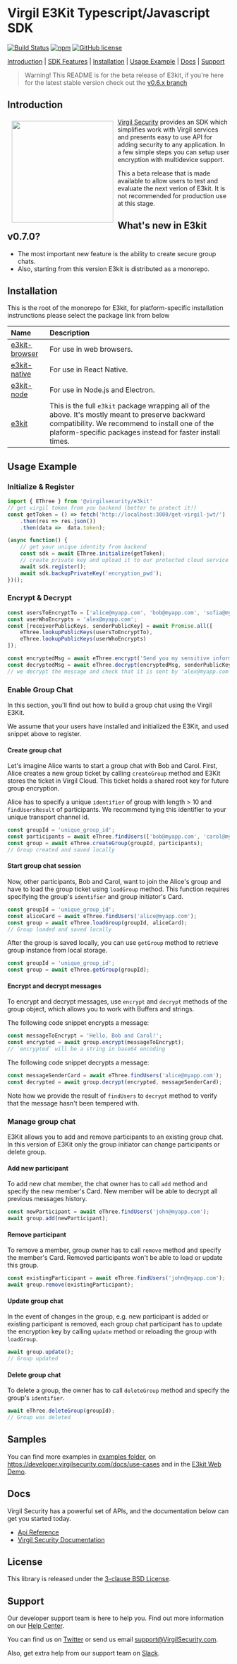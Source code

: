 # Virgil E3Kit Typescript/Javascript SDK

[![Build Status](https://travis-ci.com/VirgilSecurity/e3kit-js.svg?branch=master)](https://travis-ci.com/VirgilSecurity)
[![npm](https://img.shields.io/npm/v/@virgilsecurity/e3kit.svg)](https://www.npmjs.com/package/@virgilsecurity/e3kit)
[![GitHub license](https://img.shields.io/github/license/VirgilSecurity/e3kit-js.svg)](https://github.com/VirgilSecurity/virgil-e3kit-js/blob/master/LICENSE)

[Introduction](#introduction) | [SDK Features](#sdk-features) | [Installation](#installation) | [Usage Example](#usage-example) | [Docs](#docs) | [Support](#support)

> Warning! This README is for the beta release of E3kit, if you're here for the latest stable version check out the [v0.6.x branch](https://github.com/VirgilSecurity/virgil-e3kit-js/tree/v0.6.x)

## Introduction

<a href="https://developer.virgilsecurity.com/docs"><img width="230px" src="https://cdn.virgilsecurity.com/assets/images/github/logos/virgil-logo-red.png" align="left" hspace="10" vspace="6"></a> [Virgil Security](https://virgilsecurity.com) provides an SDK which simplifies work with Virgil services and presents easy to use API for adding security to any application. In a few simple steps you can setup user encryption with multidevice support.

This a beta release that is made available to allow users to test and evaluate the next verion of E3kit. It is not recommended for production use at this stage.

## What's new in E3kit v0.7.0?

* The most important new feature is the ability to create secure group chats.
* Also, starting from this version E3kit is distributed as a monorepo.

## Installation

This is the root of the monorepo for E3kit, for platform-specific installation instrunctions please select the package link from below

| Name | Description |
| :--- | :---------- |
| [e3kit-browser](/packages/e3kit-browser) | For use in web browsers. |
| [e3kit-native](/packages/e3kit-native) | For use in React Native. |
| [e3kit-node](/packages/e3kit-node) | For use in Node.js and Electron. |
| [e3kit](/packages/e3kit) | This is the full `e3kit` package wrapping all of the above. It's mostly meant to preserve backward compatibility. We recommend to install one of the plaform-specific packages instead for faster install times. |

## Usage Example

### Initialize & Register

```javascript
import { EThree } from '@virgilsecurity/e3kit'
// get virgil token from you backend (better to protect it!)
const getToken = () => fetch('http://localhost:3000/get-virgil-jwt/')
    .then(res => res.json())
    .then(data =>  data.token);

(async function() {
    // get your unique identity from backend
    const sdk = await EThree.initialize(getToken);
    // create private key and upload it to our protected cloud service
    await sdk.register();
    await sdk.backupPrivateKey('encryption_pwd');
})();
```

### Encrypt & Decrypt

```javascript
const usersToEncryptTo = ['alice@myapp.com', 'bob@myapp.com', 'sofia@myapp.com'];
const userWhoEncrypts = 'alex@myapp.com';
const [receiverPublicKeys, senderPublicKey] = await Promise.all([
    eThree.lookupPublicKeys(usersToEncryptTo),
    eThree.lookupPublicKeys(userWhoEncrypts)
]);

const encryptedMsg = await eThree.encrypt('Send you my sensitive information!', receiversPublicKeys);
const decryptedMsg = await eThree.decrypt(encryptedMsg, senderPublicKey);
// we decrypt the message and check that it is sent by 'alex@myapp.com'
```

### Enable Group Chat

In this section, you'll find out how to build a group chat using the Virgil E3Kit.

We assume that your users have installed and initialized the E3Kit, and used snippet above to register.


#### Create group chat

Let's imagine Alice wants to start a group chat with Bob and Carol. First, Alice creates a new group ticket by calling `createGroup` method and E3Kit stores the ticket in Virgil Cloud. This ticket holds a shared root key for future group encryption.

Alice has to specify a unique `identifier` of group with length > 10 and `findUsersResult` of participants. We recommend tying this identifier to your unique transport channel id.

```javascript
const groupId = 'unique_group_id';
const participants = await eThree.findUsers(['bob@myapp.com', 'carol@myapp.com']);
const group = await eThree.createGroup(groupId, participants);
// Group created and saved locally
```

#### Start group chat session

Now, other participants, Bob and Carol, want to join the Alice's group and have to load the group ticket using `loadGroup` method. This function requires specifying the group's `identifier` and group initiator's Card.

```javascript
const groupId = 'unique_group_id';
const aliceCard = await eThree.findUsers('alice@myapp.com');
const group = await eThree.loadGroup(groupId, aliceCard);
// Group loaded and saved locally
```

After the group is saved locally, you can use `getGroup` method to retrieve group instance from local storage.

```javascript
const groupId = 'unique_group_id';
const group = await eThree.getGroup(groupId);
```

#### Encrypt and decrypt messages

To encrypt and decrypt messages, use `encrypt` and `decrypt` methods of the group object, which allows you to work with Buffers and strings.

The following code snippet encrypts a message:

```javascript
const messageToEncrypt = 'Hello, Bob and Carol!';
const encrypted = await group.encrypt(messageToEncrypt);
// `encrypted` will be a string in base64 encoding
```

The following code snippet decrypts a message:

```javascript
const messageSenderCard = await eThree.findUsers('alice@myapp.com');
const decrypted = await group.decrypt(encrypted, messageSenderCard);
```
Note how we provide the result of `findUsers` to `decrypt` method to verify that the message hasn't been tempered with.

### Manage group chat

E3Kit allows you to add and remove participants to an existing group chat. In this version of E3Kit only the group initiator can change participants or delete group.

#### Add new participant

To add new chat member, the chat owner has to call `add` method and specify the new member's Card. New member will be able to decrypt all previous messages history.

```javascript
const newParticipant = await eThree.findUsers('john@myapp.com');
await group.add(newParticipant);
```

#### Remove participant

To remove a member, group owner has to call `remove` method and specify the member's Card. Removed participants won't be able to load or update this group.

```javascript
const existingParticipant = await eThree.findUsers('john@myapp.com');
await group.remove(existingParticipant);
```

#### Update group chat

In the event of changes in the group, e.g. new participant is added or existing participant is removed, each group chat participant has to update the encryption key by calling `update` method or reloading the group with `loadGroup`.

```javascript
await group.update();
// Group updated
```

#### Delete group chat

To delete a group, the owner has to call `deleteGroup` method and specify the group's `identifier`.

```javascript
await eThree.deleteGroup(groupId);
// Group was deleted
```

## Samples

You can find more examples in [examples folder](/examples), on https://developer.virgilsecurity.com/docs/use-cases and in the [E3kit Web Demo](https://github.com/VirgilSecurity/demo-e3kit-web).


## Docs
Virgil Security has a powerful set of APIs, and the documentation below can get you started today.

* [Api Reference](https://virgilsecurity.github.io/virgil-e3kit-js/)
* [Virgil Security Documentation][_documentation]

## License
This library is released under the [3-clause BSD License](LICENSE).

## Support
Our developer support team is here to help you. Find out more information on our [Help Center](https://help.virgilsecurity.com).

You can find us on [Twitter](https://twitter.com/VirgilSecurity) or send us email support@VirgilSecurity.com.

Also, get extra help from our support team on [Slack](https://virgilsecurity.com/join-community).

[_virgil_crypto]: https://github.com/VirgilSecurity/virgil-crypto-javascript
[_virgil_sdk]: https://github.com/VirgilSecurity/virgil-sdk-javascript
[_documentation]: https://developer.virgilsecurity.com
